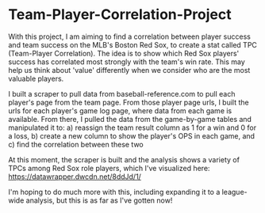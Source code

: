 # Team-Player-Correlation-Project
 
With this project, I am aiming to find a correlation between player success and team success on the MLB's Boston Red Sox, to create a stat called TPC (Team-Player Correlation). The idea is to show which Red Sox players' success has correlated most strongly with the team's win rate. This may help us think about 'value' differently when we consider who are the most valuable players.

I built a scraper to pull data from baseball-reference.com to pull each player's page from the team page. From those player page urls, I built the urls for each player's game log page, where data from each game is available. From there, I pulled the data from the game-by-game tables and manipulated it to:
    a) reassign the team result column as 1 for a win and 0 for a loss,
    b) create a new column to show the player's OPS in each game, and
    c) find the correlation between these two
    
At this moment, the scraper is built and the analysis shows a variety of TPCs among Red Sox role players, which I've visualized here: https://datawrapper.dwcdn.net/8ddJd/1/

I'm hoping to do much more with this, including expanding it to a league-wide analysis, but this is as far as I've gotten now!